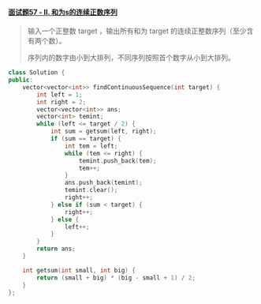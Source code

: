 #### [面试题57 - II. 和为s的连续正数序列](https://leetcode-cn.com/problems/he-wei-sde-lian-xu-zheng-shu-xu-lie-lcof/)

> 输入一个正整数 target ，输出所有和为 target 的连续正整数序列（至少含有两个数）。
>
> 序列内的数字由小到大排列，不同序列按照首个数字从小到大排列。

```c++
class Solution {
public:
    vector<vector<int>> findContinuousSequence(int target) {
        int left = 1;
        int right = 2;
        vector<vector<int>> ans;
        vector<int> temint;
        while (left <= target / 2) {
            int sum = getsum(left, right);
            if (sum == target) {
                int tem = left;
                while (tem <= right) {
                    temint.push_back(tem);
                    tem++;
                }
                ans.push_back(temint);
                temint.clear();
                right++;
            } else if (sum < target) {
                right++;
            } else {
                left++;
            }
        }
        return ans;
    }

    int getsum(int small, int big) {
        return (small + big) * (big - small + 1) / 2;
    }
};
```

